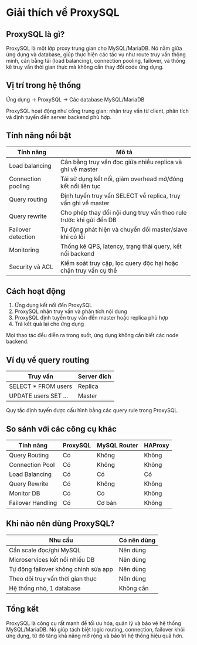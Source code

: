 # Giải thích về ProxySQL

## ProxySQL là gì?

ProxySQL là một lớp proxy trung gian cho MySQL/MariaDB. Nó nằm giữa ứng dụng và database, giúp thực hiện các tác vụ như route truy vấn thông minh, cân bằng tải (load balancing), connection pooling, failover, và thống kê truy vấn thời gian thực mà không cần thay đổi code ứng dụng.

## Vị trí trong hệ thống

Ứng dụng -> ProxySQL -> Các database MySQL/MariaDB

ProxySQL hoạt động như cổng trung gian: nhận truy vấn từ client, phân tích và định tuyến đến server backend phù hợp.

## Tính năng nổi bật

| Tính năng              | Mô tả |
|------------------------|------|
| Load balancing         | Cân bằng truy vấn đọc giữa nhiều replica và ghi về master |
| Connection pooling     | Tái sử dụng kết nối, giảm overhead mở/đóng kết nối liên tục |
| Query routing          | Định tuyến truy vấn SELECT về replica, truy vấn ghi về master |
| Query rewrite          | Cho phép thay đổi nội dung truy vấn theo rule trước khi gửi đến DB |
| Failover detection     | Tự động phát hiện và chuyển đổi master/slave khi có lỗi |
| Monitoring             | Thống kê QPS, latency, trạng thái query, kết nối backend |
| Security và ACL        | Kiểm soát truy cập, lọc query độc hại hoặc chặn truy vấn cụ thể |

## Cách hoạt động

1. Ứng dụng kết nối đến ProxySQL
2. ProxySQL nhận truy vấn và phân tích nội dung
3. ProxySQL định tuyến truy vấn đến master hoặc replica phù hợp
4. Trả kết quả lại cho ứng dụng

Mọi thao tác đều diễn ra trong suốt, ứng dụng không cần biết các node backend.

## Ví dụ về query routing

| Truy vấn                    | Server đích |
|----------------------------|-------------|
| SELECT * FROM users        | Replica     |
| UPDATE users SET ...       | Master      |

Quy tắc định tuyến được cấu hình bằng các query rule trong ProxySQL.

## So sánh với các công cụ khác

| Tính năng         | ProxySQL | MySQL Router | HAProxy |
|-------------------|----------|--------------|---------|
| Query Routing     | Có       | Không        | Không   |
| Connection Pool   | Có       | Không        | Không   |
| Load Balancing    | Có       | Có           | Có      |
| Query Rewrite     | Có       | Không        | Không   |
| Monitor DB        | Có       | Có           | Không   |
| Failover Handling | Có       | Cơ bản       | Không   |

## Khi nào nên dùng ProxySQL?

| Nhu cầu                              | Có nên dùng |
|-------------------------------------|-------------|
| Cần scale đọc/ghi MySQL             | Nên dùng    |
| Microservices kết nối nhiều DB      | Nên dùng    |
| Tự động failover không chỉnh sửa app| Nên dùng    |
| Theo dõi truy vấn thời gian thực    | Nên dùng    |
| Hệ thống nhỏ, 1 database             | Không cần   |

## Tổng kết

ProxySQL là công cụ rất mạnh để tối ưu hóa, quản lý và bảo vệ hệ thống MySQL/MariaDB. Nó giúp tách biệt logic routing, connection, failover khỏi ứng dụng, từ đó tăng khả năng mở rộng và bảo trì hệ thống hiệu quả hơn.
